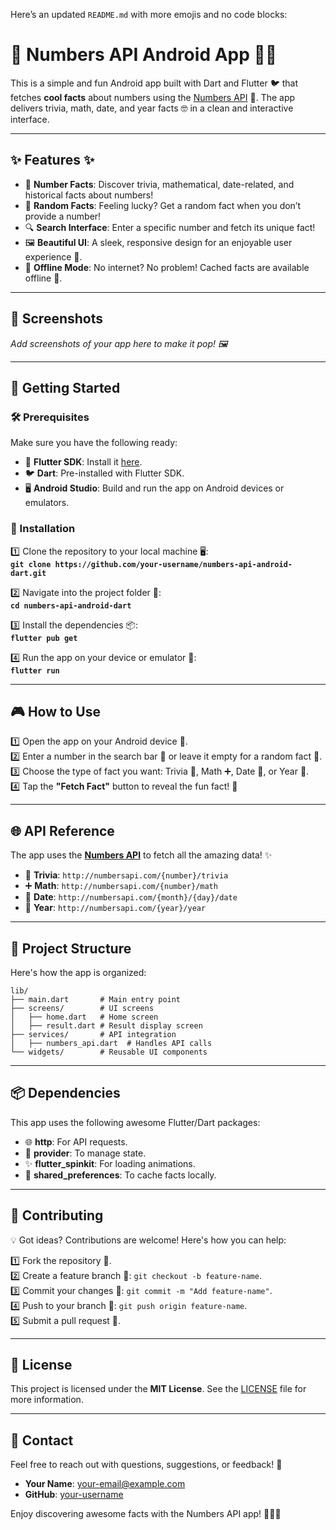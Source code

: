 Here’s an updated `README.md` with more emojis and no code blocks:  

# 🎉 Numbers API Android App 📱✨  

This is a simple and fun Android app built with Dart and Flutter 🐦 that fetches **cool facts** about numbers using the [Numbers API](http://numbersapi.com) 🌟. The app delivers trivia, math, date, and year facts 🤓 in a clean and interactive interface.  

---

## ✨ Features ✨  

- 🔢 **Number Facts**: Discover trivia, mathematical, date-related, and historical facts about numbers!  
- 🎲 **Random Facts**: Feeling lucky? Get a random fact when you don’t provide a number!  
- 🔍 **Search Interface**: Enter a specific number and fetch its unique fact!  
- 🖼️ **Beautiful UI**: A sleek, responsive design for an enjoyable user experience 💖.  
- 📶 **Offline Mode**: No internet? No problem! Cached facts are available offline 🚀.  

---

## 📸 Screenshots  

*Add screenshots of your app here to make it pop! 🖼️*  

---

## 🚀 Getting Started  

### 🛠️ Prerequisites  

Make sure you have the following ready:  
- 🌟 **Flutter SDK**: Install it [here](https://flutter.dev/docs/get-started/install).  
- 🐦 **Dart**: Pre-installed with Flutter SDK.  
- 🖥️ **Android Studio**: Build and run the app on Android devices or emulators.  

### 🔧 Installation  

1️⃣ Clone the repository to your local machine 🖥️:  
**`git clone https://github.com/your-username/numbers-api-android-dart.git`**  

2️⃣ Navigate into the project folder 📂:  
**`cd numbers-api-android-dart`**  

3️⃣ Install the dependencies 📦:  
**`flutter pub get`**  

4️⃣ Run the app on your device or emulator 📱:  
**`flutter run`**  

---

## 🎮 How to Use  

1️⃣ Open the app on your Android device 📱.  
2️⃣ Enter a number in the search bar 🔢 or leave it empty for a random fact 🎲.  
3️⃣ Choose the type of fact you want: Trivia 🧠, Math ➕, Date 📅, or Year 📜.  
4️⃣ Tap the **"Fetch Fact"** button to reveal the fun fact! 🎉  

---

## 🌐 API Reference  

The app uses the **[Numbers API](http://numbersapi.com)** to fetch all the amazing data! ✨  

- 🎯 **Trivia**: `http://numbersapi.com/{number}/trivia`  
- ➕ **Math**: `http://numbersapi.com/{number}/math`  
- 📅 **Date**: `http://numbersapi.com/{month}/{day}/date`  
- 📜 **Year**: `http://numbersapi.com/{year}/year`  

---

## 📂 Project Structure  

Here's how the app is organized:  

```
lib/  
├── main.dart       # Main entry point  
├── screens/        # UI screens  
│   ├── home.dart   # Home screen  
│   ├── result.dart # Result display screen  
├── services/       # API integration  
│   ├── numbers_api.dart  # Handles API calls  
└── widgets/        # Reusable UI components  
```

---

## 📦 Dependencies  

This app uses the following awesome Flutter/Dart packages:  

- 🌐 **http**: For API requests.  
- 🔄 **provider**: To manage state.  
- ✨ **flutter_spinkit**: For loading animations.  
- 💾 **shared_preferences**: To cache facts locally.  

---

## 🤝 Contributing  

💡 Got ideas? Contributions are welcome! Here's how you can help:  

1️⃣ Fork the repository 🍴.  
2️⃣ Create a feature branch 🔧: `git checkout -b feature-name`.  
3️⃣ Commit your changes 💾: `git commit -m "Add feature-name"`.  
4️⃣ Push to your branch 🚀: `git push origin feature-name`.  
5️⃣ Submit a pull request 🔁.  

---

## 📝 License  

This project is licensed under the **MIT License**. See the [LICENSE](LICENSE) file for more information.  

---

## 📧 Contact  

Feel free to reach out with questions, suggestions, or feedback! 💌  

- **Your Name**: your-email@example.com  
- **GitHub**: [your-username](https://github.com/your-username)  

Enjoy discovering awesome facts with the Numbers API app! 🎉📱✨
